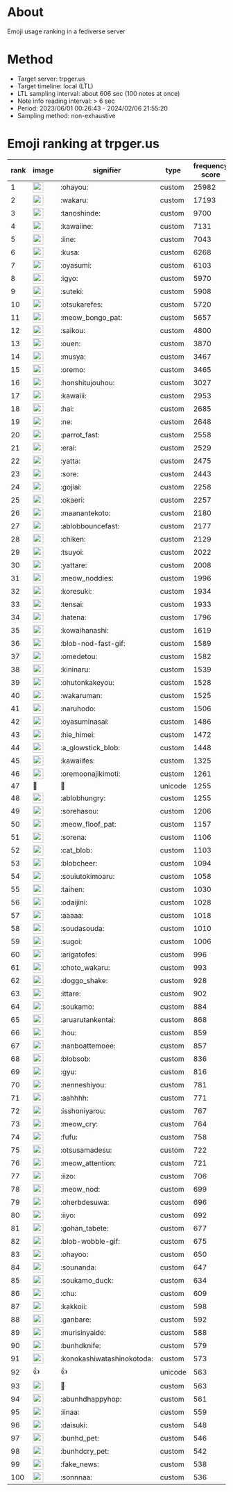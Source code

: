 # About
Emoji usage ranking in a fediverse server

# Method
- Target server: trpger.us
- Target timeline: local (LTL)
- LTL sampling interval: about 606 sec (100 notes at once)
- Note info reading interval: > 6 sec
- Period: 2023/06/01 00:26:43 - 2024/02/06 21:55:20 
- Sampling method: non-exhaustive

# Emoji ranking at trpger.us

|rank|image|signifier|type|frequency score|
|----|----|----|----|----|
|1|<img height="24" src="https://trpger.us/emoji/ohayou.webp">|:ohayou:|custom|25982|
|2|<img height="24" src="https://trpger.us/emoji/wakaru.webp">|:wakaru:|custom|17193|
|3|<img height="24" src="https://trpger.us/emoji/tanoshinde.webp">|:tanoshinde:|custom|9700|
|4|<img height="24" src="https://trpger.us/emoji/kawaiine.webp">|:kawaiine:|custom|7131|
|5|<img height="24" src="https://trpger.us/emoji/iine.webp">|:iine:|custom|7043|
|6|<img height="24" src="https://trpger.us/emoji/kusa.webp">|:kusa:|custom|6268|
|7|<img height="24" src="https://trpger.us/emoji/oyasumi.webp">|:oyasumi:|custom|6103|
|8|<img height="24" src="https://trpger.us/emoji/igyo.webp">|:igyo:|custom|5970|
|9|<img height="24" src="https://trpger.us/emoji/suteki.webp">|:suteki:|custom|5908|
|10|<img height="24" src="https://trpger.us/emoji/otsukarefes.webp">|:otsukarefes:|custom|5720|
|11|<img height="24" src="https://trpger.us/emoji/meow_bongo_pat.webp">|:meow_bongo_pat:|custom|5657|
|12|<img height="24" src="https://trpger.us/emoji/saikou.webp">|:saikou:|custom|4800|
|13|<img height="24" src="https://trpger.us/emoji/ouen.webp">|:ouen:|custom|3870|
|14|<img height="24" src="https://trpger.us/emoji/musya.webp">|:musya:|custom|3467|
|15|<img height="24" src="https://trpger.us/emoji/oremo.webp">|:oremo:|custom|3465|
|16|<img height="24" src="https://trpger.us/emoji/honshitujouhou.webp">|:honshitujouhou:|custom|3027|
|17|<img height="24" src="https://trpger.us/emoji/kawaiii.webp">|:kawaiii:|custom|2953|
|18|<img height="24" src="https://trpger.us/emoji/hai.webp">|:hai:|custom|2685|
|19|<img height="24" src="https://trpger.us/emoji/ne.webp">|:ne:|custom|2648|
|20|<img height="24" src="https://trpger.us/emoji/parrot_fast.webp">|:parrot_fast:|custom|2558|
|21|<img height="24" src="https://trpger.us/emoji/erai.webp">|:erai:|custom|2529|
|22|<img height="24" src="https://trpger.us/emoji/yatta.webp">|:yatta:|custom|2475|
|23|<img height="24" src="https://trpger.us/emoji/sore.webp">|:sore:|custom|2443|
|24|<img height="24" src="https://trpger.us/emoji/gojiai.webp">|:gojiai:|custom|2258|
|25|<img height="24" src="https://trpger.us/emoji/okaeri.webp">|:okaeri:|custom|2257|
|26|<img height="24" src="https://trpger.us/emoji/maanantekoto.webp">|:maanantekoto:|custom|2180|
|27|<img height="24" src="https://trpger.us/emoji/ablobbouncefast.webp">|:ablobbouncefast:|custom|2177|
|28|<img height="24" src="https://trpger.us/emoji/chiken.webp">|:chiken:|custom|2129|
|29|<img height="24" src="https://trpger.us/emoji/tsuyoi.webp">|:tsuyoi:|custom|2022|
|30|<img height="24" src="https://trpger.us/emoji/yattare.webp">|:yattare:|custom|2008|
|31|<img height="24" src="https://trpger.us/emoji/meow_noddies.webp">|:meow_noddies:|custom|1996|
|32|<img height="24" src="https://trpger.us/emoji/koresuki.webp">|:koresuki:|custom|1934|
|33|<img height="24" src="https://trpger.us/emoji/tensai.webp">|:tensai:|custom|1933|
|34|<img height="24" src="https://trpger.us/emoji/hatena.webp">|:hatena:|custom|1796|
|35|<img height="24" src="https://trpger.us/emoji/kowaihanashi.webp">|:kowaihanashi:|custom|1619|
|36|<img height="24" src="https://trpger.us/emoji/blob-nod-fast-gif.webp">|:blob-nod-fast-gif:|custom|1589|
|37|<img height="24" src="https://trpger.us/emoji/omedetou.webp">|:omedetou:|custom|1582|
|38|<img height="24" src="https://trpger.us/emoji/kininaru.webp">|:kininaru:|custom|1539|
|39|<img height="24" src="https://trpger.us/emoji/ohutonkakeyou.webp">|:ohutonkakeyou:|custom|1528|
|40|<img height="24" src="https://trpger.us/emoji/wakaruman.webp">|:wakaruman:|custom|1525|
|41|<img height="24" src="https://trpger.us/emoji/naruhodo.webp">|:naruhodo:|custom|1506|
|42|<img height="24" src="https://trpger.us/emoji/oyasuminasai.webp">|:oyasuminasai:|custom|1486|
|43|<img height="24" src="https://trpger.us/emoji/hie_himei.webp">|:hie_himei:|custom|1472|
|44|<img height="24" src="https://trpger.us/emoji/a_glowstick_blob.webp">|:a_glowstick_blob:|custom|1448|
|45|<img height="24" src="https://trpger.us/emoji/kawaiifes.webp">|:kawaiifes:|custom|1325|
|46|<img height="24" src="https://trpger.us/emoji/oremoonajikimoti.webp">|:oremoonajikimoti:|custom|1261|
|47|🍮|🍮|unicode|1255|
|48|<img height="24" src="https://trpger.us/emoji/ablobhungry.webp">|:ablobhungry:|custom|1255|
|49|<img height="24" src="https://trpger.us/emoji/sorehasou.webp">|:sorehasou:|custom|1206|
|50|<img height="24" src="https://trpger.us/emoji/meow_floof_pat.webp">|:meow_floof_pat:|custom|1157|
|51|<img height="24" src="https://trpger.us/emoji/sorena.webp">|:sorena:|custom|1106|
|52|<img height="24" src="https://trpger.us/emoji/cat_blob.webp">|:cat_blob:|custom|1103|
|53|<img height="24" src="https://trpger.us/emoji/blobcheer.webp">|:blobcheer:|custom|1094|
|54|<img height="24" src="https://trpger.us/emoji/souiutokimoaru.webp">|:souiutokimoaru:|custom|1058|
|55|<img height="24" src="https://trpger.us/emoji/taihen.webp">|:taihen:|custom|1030|
|56|<img height="24" src="https://trpger.us/emoji/odaijini.webp">|:odaijini:|custom|1028|
|57|<img height="24" src="https://trpger.us/emoji/aaaaa.webp">|:aaaaa:|custom|1018|
|58|<img height="24" src="https://trpger.us/emoji/soudasouda.webp">|:soudasouda:|custom|1010|
|59|<img height="24" src="https://trpger.us/emoji/sugoi.webp">|:sugoi:|custom|1006|
|60|<img height="24" src="https://trpger.us/emoji/arigatofes.webp">|:arigatofes:|custom|996|
|61|<img height="24" src="https://trpger.us/emoji/choto_wakaru.webp">|:choto_wakaru:|custom|993|
|62|<img height="24" src="https://trpger.us/emoji/doggo_shake.webp">|:doggo_shake:|custom|928|
|63|<img height="24" src="https://trpger.us/emoji/ittare.webp">|:ittare:|custom|902|
|64|<img height="24" src="https://trpger.us/emoji/soukamo.webp">|:soukamo:|custom|884|
|65|<img height="24" src="https://trpger.us/emoji/aruarutankentai.webp">|:aruarutankentai:|custom|868|
|66|<img height="24" src="https://trpger.us/emoji/hou.webp">|:hou:|custom|859|
|67|<img height="24" src="https://trpger.us/emoji/nanboattemoee.webp">|:nanboattemoee:|custom|857|
|68|<img height="24" src="https://trpger.us/emoji/blobsob.webp">|:blobsob:|custom|836|
|69|<img height="24" src="https://trpger.us/emoji/gyu.webp">|:gyu:|custom|816|
|70|<img height="24" src="https://trpger.us/emoji/nenneshiyou.webp">|:nenneshiyou:|custom|781|
|71|<img height="24" src="https://trpger.us/emoji/aahhhh.webp">|:aahhhh:|custom|771|
|72|<img height="24" src="https://trpger.us/emoji/isshoniyarou.webp">|:isshoniyarou:|custom|767|
|73|<img height="24" src="https://trpger.us/emoji/meow_cry.webp">|:meow_cry:|custom|764|
|74|<img height="24" src="https://trpger.us/emoji/fufu.webp">|:fufu:|custom|758|
|75|<img height="24" src="https://trpger.us/emoji/otsusamadesu.webp">|:otsusamadesu:|custom|722|
|76|<img height="24" src="https://trpger.us/emoji/meow_attention.webp">|:meow_attention:|custom|721|
|77|<img height="24" src="https://trpger.us/emoji/iizo.webp">|:iizo:|custom|706|
|78|<img height="24" src="https://trpger.us/emoji/meow_nod.webp">|:meow_nod:|custom|699|
|79|<img height="24" src="https://trpger.us/emoji/oherbdesuwa.webp">|:oherbdesuwa:|custom|696|
|80|<img height="24" src="https://trpger.us/emoji/iiyo.webp">|:iiyo:|custom|692|
|81|<img height="24" src="https://trpger.us/emoji/gohan_tabete.webp">|:gohan_tabete:|custom|677|
|82|<img height="24" src="https://trpger.us/emoji/blob-wobble-gif.webp">|:blob-wobble-gif:|custom|675|
|83|<img height="24" src="https://trpger.us/emoji/ohayoo.webp">|:ohayoo:|custom|650|
|84|<img height="24" src="https://trpger.us/emoji/sounanda.webp">|:sounanda:|custom|647|
|85|<img height="24" src="https://trpger.us/emoji/soukamo_duck.webp">|:soukamo_duck:|custom|634|
|86|<img height="24" src="https://trpger.us/emoji/chu.webp">|:chu:|custom|609|
|87|<img height="24" src="https://trpger.us/emoji/kakkoii.webp">|:kakkoii:|custom|598|
|88|<img height="24" src="https://trpger.us/emoji/ganbare.webp">|:ganbare:|custom|592|
|89|<img height="24" src="https://trpger.us/emoji/murisinyaide.webp">|:murisinyaide:|custom|588|
|90|<img height="24" src="https://trpger.us/emoji/bunhdknife.webp">|:bunhdknife:|custom|579|
|91|<img height="24" src="https://trpger.us/emoji/konokashiwatashinokotoda.webp">|:konokashiwatashinokotoda:|custom|573|
|92|👍|👍|unicode|563|
|93|<img height="24" src="https://trpger.us/emoji/birthday.webp">|:birthday:|custom|563|
|94|<img height="24" src="https://trpger.us/emoji/abunhdhappyhop.webp">|:abunhdhappyhop:|custom|561|
|95|<img height="24" src="https://trpger.us/emoji/iinaa.webp">|:iinaa:|custom|559|
|96|<img height="24" src="https://trpger.us/emoji/daisuki.webp">|:daisuki:|custom|548|
|97|<img height="24" src="https://trpger.us/emoji/bunhd_pet.webp">|:bunhd_pet:|custom|546|
|98|<img height="24" src="https://trpger.us/emoji/bunhdcry_pet.webp">|:bunhdcry_pet:|custom|542|
|99|<img height="24" src="https://trpger.us/emoji/fake_news.webp">|:fake_news:|custom|538|
|100|<img height="24" src="https://trpger.us/emoji/sonnnaa.webp">|:sonnnaa:|custom|536|
